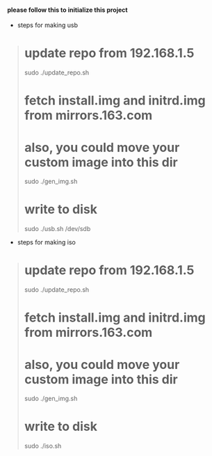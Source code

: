 #### please follow this to initialize this project

- steps for making usb
>    # update repo from 192.168.1.5
>    sudo ./update_repo.sh
>    # fetch install.img and initrd.img from mirrors.163.com
>    # also, you could move your custom image into this dir
>    sudo ./gen_img.sh
>    # write to disk
>    sudo ./usb.sh /dev/sdb

- steps for making iso
>    # update repo from 192.168.1.5
>    sudo ./update_repo.sh
>    # fetch install.img and initrd.img from mirrors.163.com
>    # also, you could move your custom image into this dir
>    sudo ./gen_img.sh
>    # write to disk
>    sudo ./iso.sh

